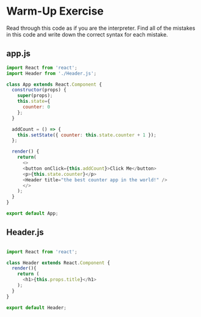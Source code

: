 # Warm-Up Exercise

Read through this code as if you are the interpreter. Find all of the mistakes in this code and write down the correct syntax for each mistake.

## app.js

```javascript
import React from 'react';
import Header from './Header.js';

class App extends React.Component {
  constructor(props) {
    super(props);
    this.state={
      counter: 0
    };
  }

  addCount = () => {
    this.setState({ counter: this.state.counter + 1 });
  };

  render() {
    return(
      <>
      <button onClick={this.addCount}>Click Me</button>
      <p>{this.state.counter}</p>
      <Header title="the best counter app in the world!" />
      </>
    );
  }
}

export default App;
```

## Header.js

```javascript

import React from 'react';

class Header extends React.Component {
  render(){
    return (
      <h1>{this.props.title}</h1>
    );
  }
}

export default Header;
```
